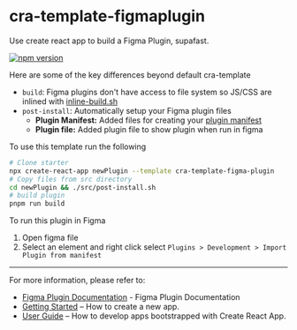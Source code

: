 # cra-template-figmaplugin
Use create react app to build a Figma Plugin, supafast.

[![npm version](https://badge.fury.io/js/cra-template-figma-plugin.svg)](https://badge.fury.io/js/cra-template-figma-plugin)

Here are some of the key differences beyond default cra-template
- `build`: Figma plugins don't have access to file system so JS/CSS are inlined with [inline-build.sh](template/src/inline-build.sh)
- `post-install`: Automatically setup your Figma plugin files
    - **Plugin Manifest:** Added files for creating your [plugin manifest](https://www.figma.com/plugin-docs/manifest/)
    - **Plugin file:** Added plugin file to show plugin when run in figma

To use this template run the following

```sh
# Clone starter
npx create-react-app newPlugin --template cra-template-figma-plugin
# Copy files from src directory
cd newPlugin && ./src/post-install.sh
# build plugin
pnpm run build
```

To run this plugin in Figma
1. Open figma file
2. Select an element and right click select `Plugins > Development > Import Plugin from manifest`

---

For more information, please refer to:

- [Figma Plugin Documentation](https://www.figma.com/plugin-docs/) - Figma Plugin Documentation
- [Getting Started](https://create-react-app.dev/docs/getting-started) – How to create a new app.
- [User Guide](https://create-react-app.dev) – How to develop apps bootstrapped with Create React App.
